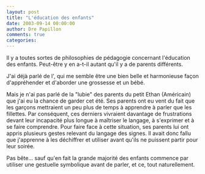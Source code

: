 ```yaml
---
layout: post
title: "L'éducation des enfants"
date: 2003-09-14 00:00:00
author: Dre Papillon
comments: true
categories: 
---
```



Il y a toutes sortes de philosophies de pédagogie concernant l'éducation des enfants.  Peut-être y en a-t-il autant qu'il y a de parents différents.

J'ai déjà parlé de l', qui me semble être une bien belle et harmonieuse façon d'appréhender et d'aborder une grossesse et un bébé.

Mais je n'ai pas parlé de la "lubie" des parents du petit Ethan (Américain) que j'ai eu la chance de garder cet été.  Ses parents ont eu vent du fait que les garçons mettraient un peu plus de temps à apprendre à parler que les fillettes.  Par conséquent, ces derniers vivraient davantage de frustrations devant leur incapacité plus longue à maîtriser le langage, à s'exprimer et à se faire comprendre.  Pour faire face à cette situation, ses parents lui ont appris plusieurs gestes relevant du langage des signes.  Il avait donc fallu que j'apprenne à les déchiffrer et utiliser avant qu'ils ne puissent partir pour leur soirée.

Pas bête...  sauf qu'en fait la grande majorité des enfants commence par utiliser une gestuelle symbolique avant de parler, et ce, tout naturellement.
